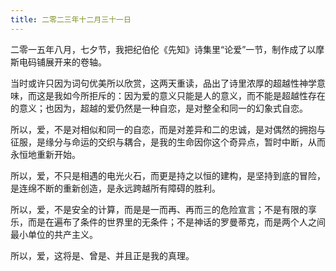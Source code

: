 ```yaml
---
title: 二零二三年十二月三十一日
---
```


二零一五年八月，七夕节，我把纪伯伦《先知》诗集里“论爱”一节，制作成了以摩斯电码铺展开来的卷轴。<!--more-->

当时或许只因为词句优美所以欣赏，这两天重读，品出了诗里浓厚的超越性神学意味，而这是我如今所拒斥的：因为爱的意义只能是人的意义，而不能是超越性存在的意义；也因为，超越的爱仍然是一种自恋，是对整全和同一的幻象式自恋。

所以，爱，不是对相似和同一的自恋，而是对差异和二的忠诚，是对偶然的拥抱与征服，是缘分与命运的交织与耦合，是我的生命因你这个奇异点，暂时中断，从而永恒地重新开始。

所以，爱，不只是相遇的电光火石，而更是持之以恒的建构，是坚持到底的冒险，是连绵不断的重新创造，是永远跨越所有障碍的胜利。

所以，爱，不是安全的计算，而是是一而再、再而三的危险宣言；不是有限的享乐，而是在遍布了条件的世界里的无条件；不是神话的罗曼蒂克，而是两个人之间最小单位的共产主义。

所以，爱，这将是、曾是、并且正是我的真理。
